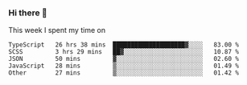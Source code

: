 ### Hi there 👋

<!--
**qiruohan/qiruohan** is a ✨ _special_ ✨ repository because its `README.md` (this file) appears on your GitHub profile.

Here are some ideas to get you started:

- 🔭 I’m currently working on ...
- 🌱 I’m currently learning ...
- 👯 I’m looking to collaborate on ...
- 🤔 I’m looking for help with ...
- 💬 Ask me about ...
- 📫 How to reach me: ...
- 😄 Pronouns: ...
- ⚡ Fun fact: ...
-->

This week I spent my time on 
<!--START_SECTION:waka-->
```text
TypeScript   26 hrs 38 mins  ████████████████████▓░░░░   83.00 % 
SCSS         3 hrs 29 mins   ██▓░░░░░░░░░░░░░░░░░░░░░░   10.87 % 
JSON         50 mins         ▓░░░░░░░░░░░░░░░░░░░░░░░░   02.60 % 
JavaScript   28 mins         ▒░░░░░░░░░░░░░░░░░░░░░░░░   01.49 % 
Other        27 mins         ▒░░░░░░░░░░░░░░░░░░░░░░░░   01.42 % 
```
<!--END_SECTION:waka-->
